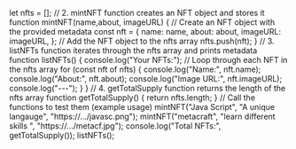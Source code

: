 let nfts = [];
// 2. mintNFT function creates an NFT object and stores it
function mintNFT(name,about, imageURL) {
  // Create an NFT object with the provided metadata
 const nft = {
name: name,
 about: about,
 imageURL: imageURL,
  };
  // Add the NFT object to the nfts array
 nfts.push(nft);
}
// 3. listNFTs function iterates through the nfts array and prints metadata
function listNFTs() {
 console.log("Your NFTs:");
// Loop through each NFT in the nfts array
for (const nft of nfts) {
console.log("Name:", nft.name);
console.log("About:", nft.about);
console.log("Image URL:", nft.imageURL);
console.log("---");
  }
}
// 4. getTotalSupply function returns the length of the nfts array
function getTotalSupply() {
 return nfts.length;
}
// Call the functions to test them (example usage)
mintNFT("Java Script", "A unique langauge", "https://.../javasc.png");
mintNFT("metacraft", "learn different skills  ", "https://.../metacf.jpg");
console.log("Total NFTs:", getTotalSupply());
listNFTs();
